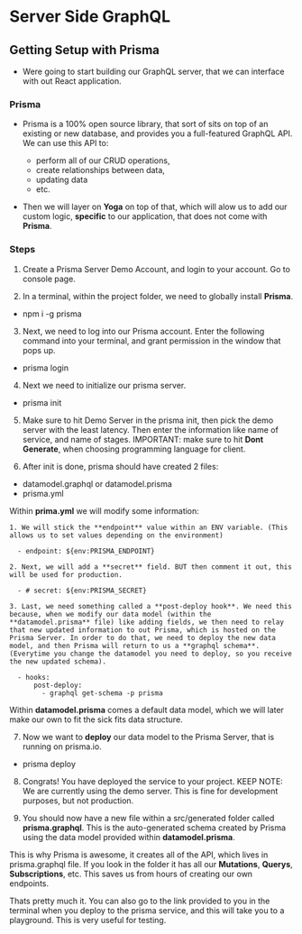 # Server Side GraphQL

## Getting Setup with Prisma

- Were going to start building our GraphQL server, that we can interface with out React application. 

### Prisma

- Prisma is a 100% open source library, that sort of sits on top of an existing or new database, and provides you a full-featured GraphQL API. We can use this API to:
  - perform all of our CRUD operations, 
  - create relationships between data,
  - updating data 
  - etc.

- Then we will layer on **Yoga** on top of that, which will alow us to add our custom logic, **specific** to our application, that does not come with **Prisma**. 

### Steps 

1. Create a Prisma Server Demo Account, and login to your account. Go to console page. 

2. In a terminal, within the project folder, we need to globally install **Prisma**.

  - npm i -g prisma

3. Next, we need to log into our Prisma account. Enter the following command into your terminal, and grant permission in the window that pops up.

  - prisma login

4. Next we need to initialize our prisma server.

  - prisma init

5. Make sure to hit Demo Server in the prisma init, then pick the demo server with the least latency. Then enter the information like name of service, and name of stages. IMPORTANT: make sure to hit **Dont Generate**, when choosing programming language for client.

6. After init is done, prisma should have created 2 files:
  - datamodel.graphql or datamodel.prisma
  - prisma.yml

  Within **prima.yml** we will modify some information:

    1. We will stick the **endpoint** value within an ENV variable. (This allows us to set values depending on the environment)

      - endpoint: ${env:PRISMA_ENDPOINT}
    
    2. Next, we will add a **secret** field. BUT then comment it out, this will be used for production.

      - # secret: ${env:PRISMA_SECRET}
    
    3. Last, we need something called a **post-deploy hook**. We need this because, when we modify our data model (within the **datamodel.prisma** file) like adding fields, we then need to relay that new updated information to out Prisma, which is hosted on the Prisma Server. In order to do that, we need to deploy the new data model, and then Prisma will return to us a **graphql schema**. (Everytime you change the datamodel you need to deploy, so you receive the new updated schema). 

      - hooks: 
          post-deploy:
            - graphql get-schema -p prisma
    
  Within **datamodel.prisma** comes a default data model, which we will later make our own to fit the sick fits data structure.

7. Now we want to **deploy** our data model to the Prisma Server, that is running on prisma.io.

  - prisma deploy

8. Congrats! You have deployed the service to your project. KEEP NOTE: We are currently using the demo server. This is fine for development purposes, but not production.

9. You should now have a new file within a src/generated folder called **prisma.graphql**. This is the auto-generated schema created by Prisma using the data model provided within **datamodel.prisma**.

This is why Prisma is awesome, it creates all of the API, which lives in prisma.graphql file. If you look in the folder it has all our **Mutations**, **Querys**, **Subscriptions**, etc. This saves us from hours of creating our own endpoints.

Thats pretty much it. You can also go to the link provided to you in the terminal when you deploy to the prisma service, and this will take you to a playground. This is very useful for testing.